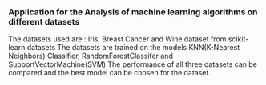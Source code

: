 ### Application for the Analysis of machine learning algorithms on different datasets 
The datasets used are : Iris, Breast Cancer and Wine dataset from scikit-learn datasets
The datasets are trained on the models KNN(K-Nearest Neighbors) Classifier, RandomForestClassifer and SupportVectorMachine(SVM)
The performance of all three datasets can be compared and the best model can be chosen for the dataset.


